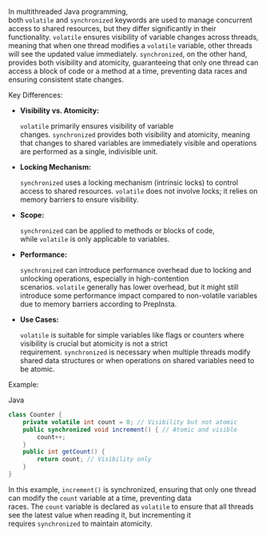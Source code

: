 In multithreaded Java programming, both `volatile` and `synchronized` keywords are used to manage concurrent access to shared resources, but they differ significantly in their functionality. `volatile` ensures visibility of variable changes across threads, meaning that when one thread modifies a `volatile` variable, other threads will see the updated value immediately. `synchronized`, on the other hand, provides both visibility and atomicity, guaranteeing that only one thread can access a block of code or a method at a time, preventing data races and ensuring consistent state changes. 

Key Differences:

- **Visibility vs. Atomicity:**
    
    `volatile` primarily ensures visibility of variable changes. `synchronized` provides both visibility and atomicity, meaning that changes to shared variables are immediately visible and operations are performed as a single, indivisible unit. 
    

- **Locking Mechanism:**
    
    `synchronized` uses a locking mechanism (intrinsic locks) to control access to shared resources. `volatile` does not involve locks; it relies on memory barriers to ensure visibility. 
    

- **Scope:**
    
    `synchronized` can be applied to methods or blocks of code, while `volatile` is only applicable to variables. 
    

- **Performance:**
    
    `synchronized` can introduce performance overhead due to locking and unlocking operations, especially in high-contention scenarios. `volatile` generally has lower overhead, but it might still introduce some performance impact compared to non-volatile variables due to memory barriers according to PrepInsta. 
    

- **Use Cases:**
    
    `volatile` is suitable for simple variables like flags or counters where visibility is crucial but atomicity is not a strict requirement. `synchronized` is necessary when multiple threads modify shared data structures or when operations on shared variables need to be atomic. 
    

Example:

Java

```java
class Counter {
	private volatile int count = 0; // Visibility but not atomic
	public synchronized void increment() { // Atomic and visible
		count++;
	}
	public int getCount() {
		return count; // Visibility only
	}
}
```

In this example, `increment()` is synchronized, ensuring that only one thread can modify the `count` variable at a time, preventing data races. The `count` variable is declared as `volatile` to ensure that all threads see the latest value when reading it, but incrementing it requires `synchronized` to maintain atomicity.